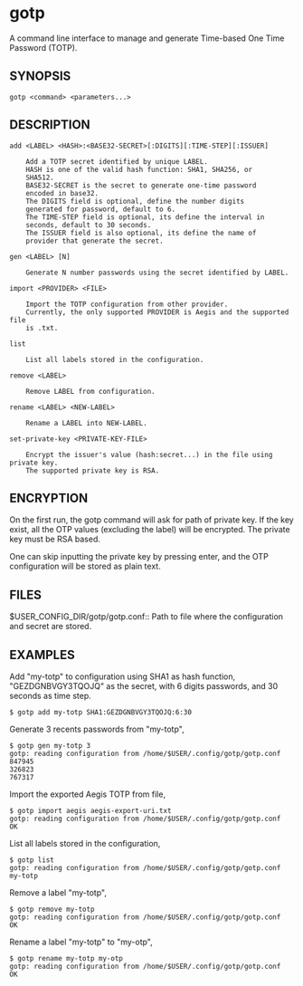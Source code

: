 # gotp

A command line interface to manage and generate Time-based One Time Password
(TOTP).

## SYNOPSIS

```
gotp <command> <parameters...>
```

## DESCRIPTION

```
add <LABEL> <HASH>:<BASE32-SECRET>[:DIGITS][:TIME-STEP][:ISSUER]

	Add a TOTP secret identified by unique LABEL.
	HASH is one of the valid hash function: SHA1, SHA256, or
	SHA512.
	BASE32-SECRET is the secret to generate one-time password
	encoded in base32.
	The DIGITS field is optional, define the number digits
	generated for password, default to 6.
	The TIME-STEP field is optional, its define the interval in
	seconds, default to 30 seconds.
	The ISSUER field is also optional, its define the name of
	provider that generate the secret.

gen <LABEL> [N]

	Generate N number passwords using the secret identified by LABEL.

import <PROVIDER> <FILE>

	Import the TOTP configuration from other provider.
	Currently, the only supported PROVIDER is Aegis and the supported file
	is .txt.

list

	List all labels stored in the configuration.

remove <LABEL>

	Remove LABEL from configuration.

rename <LABEL> <NEW-LABEL>

	Rename a LABEL into NEW-LABEL.

set-private-key <PRIVATE-KEY-FILE>

    Encrypt the issuer's value (hash:secret...) in the file using private key.
    The supported private key is RSA.
```

##  ENCRYPTION

On the first run, the gotp command will ask for path of private key.
If the key exist, all the OTP values (excluding the label) will be encrypted.
The private key must be RSA based.

One can skip inputting the private key by pressing enter, and the OTP
configuration will be stored as plain text.

##  FILES

$USER_CONFIG_DIR/gotp/gotp.conf:: Path to file where the configuration and
secret are stored.

##  EXAMPLES

Add "my-totp" to configuration using SHA1 as hash function, "GEZDGNBVGY3TQOJQ"
as the secret, with 6 digits passwords, and 30 seconds as time step.

```
$ gotp add my-totp SHA1:GEZDGNBVGY3TQOJQ:6:30
```

Generate 3 recents passwords from "my-totp",

```
$ gotp gen my-totp 3
gotp: reading configuration from /home/$USER/.config/gotp/gotp.conf
847945
326823
767317
```

Import the exported Aegis TOTP from file,

```
$ gotp import aegis aegis-export-uri.txt
gotp: reading configuration from /home/$USER/.config/gotp/gotp.conf
OK
```

List all labels stored in the configuration,

```
$ gotp list
gotp: reading configuration from /home/$USER/.config/gotp/gotp.conf
my-totp
```

Remove a label "my-totp",

```
$ gotp remove my-totp
gotp: reading configuration from /home/$USER/.config/gotp/gotp.conf
OK
```

Rename a label "my-totp" to "my-otp",

```
$ gotp rename my-totp my-otp
gotp: reading configuration from /home/$USER/.config/gotp/gotp.conf
OK
```
